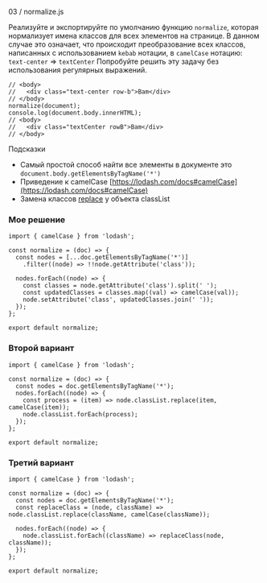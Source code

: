 03 / normalize.js

Реализуйте и экспортируйте по умолчанию функцию `normalize`, которая нормализует имена классов для всех элементов на странице. В данном случае это означает, что происходит преобразование всех классов, написанных с использованием `kebab` нотации, в `camelCase` нотацию: `text-center` => `textCenter`
Попробуйте решить эту задачу без использования регулярных выражений.

```
// <body>
//   <div class="text-center row-b">Bam</div>
// </body>
normalize(document);
console.log(document.body.innerHTML);
// <body>
//   <div class="textCenter rowB">Bam</div>
// </body>
```

Подсказки

* Самый простой способ найти все элементы в документе это `document.body.getElementsByTagName('*')`
* Приведение к camelCase [https://lodash.com/docs#camelCase](https://lodash.com/docs#camelCase)
* Замена классов [replace](https://developer.mozilla.org/en-US/docs/Web/API/Element/classList#Methods) у объекта classList

### Мое решение
```
import { camelCase } from 'lodash';

const normalize = (doc) => {
  const nodes = [...doc.getElementsByTagName('*')]
    .filter((node) => !!node.getAttribute('class'));

  nodes.forEach((node) => {
    const classes = node.getAttribute('class').split(' ');
    const updatedClasses = classes.map((val) => camelCase(val));
    node.setAttribute('class', updatedClasses.join(' '));
  });
};

export default normalize;
```

### Второй вариант
```
import { camelCase } from 'lodash';

const normalize = (doc) => {
  const nodes = doc.getElementsByTagName('*');
  nodes.forEach((node) => {
    const process = (item) => node.classList.replace(item, camelCase(item));
    node.classList.forEach(process);
  });
};

export default normalize;
```

### Третий вариант
```
import { camelCase } from 'lodash';

const normalize = (doc) => {
  const nodes = doc.getElementsByTagName('*');
  const replaceClass = (node, className) => node.classList.replace(className, camelCase(className));

  nodes.forEach((node) => {
    node.classList.forEach((className) => replaceClass(node, className));
  });
};

export default normalize;
```


